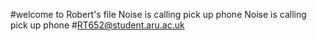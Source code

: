 #welcome to Robert's file
Noise is calling pick up phone
Noise is calling pick up phone
#RT652@student.aru.ac.uk